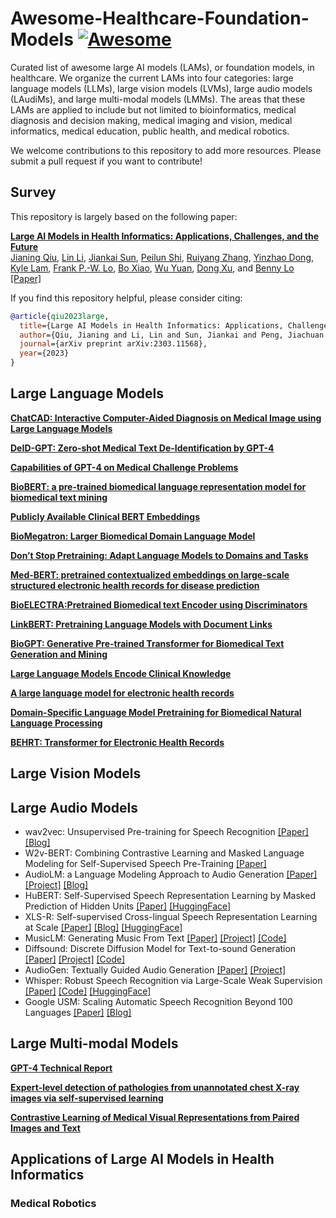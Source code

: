 # Awesome-Healthcare-Foundation-Models [![Awesome](https://awesome.re/badge.svg)](https://awesome.re)

Curated list of awesome large AI models (LAMs), or foundation models, in healthcare. We organize the current LAMs into four categories: large language models (LLMs), large vision models (LVMs), large audio models (LAudiMs), and large multi-modal models (LMMs). The areas that these LAMs are applied to include but not limited to bioinformatics, medical diagnosis and decision making, medical imaging and vision, medical informatics, medical education, public health, and medical robotics.

We welcome contributions to this repository to add more resources. Please submit a pull request if you want to contribute!

## Survey

This repository is largely based on the following paper:

**[Large AI Models in Health Informatics:
Applications, Challenges, and the Future](https://arxiv.org/pdf/2303.11568v1.pdf)**
<br />
[Jianing Qiu](),
[Lin Li](), 
[Jiankai Sun](https://scholar.google.com/citations?user=726MCb8AAAAJ&hl=en),
[Peilun Shi](),
[Ruiyang Zhang](),
[Yinzhao Dong](),
[Kyle Lam](),
[Frank P.-W. Lo](https://sites.google.com/view/frankpwlo/home),
[Bo Xiao](),
[Wu Yuan](https://scholar.google.com.sg/citations?user=3A_h6-sAAAAJ&hl=en),
[Dong Xu](https://engineering.missouri.edu/faculty/dong-xu/), and
[Benny Lo](https://www.bennyplo.com/bennylo/index.php)
<br />
[[Paper]](https://arxiv.org/pdf/2303.11568.pdf)

If you find this repository helpful, please consider citing:

```bibtex
@article{qiu2023large,
  title={Large AI Models in Health Informatics: Applications, Challenges, and the Future},
  author={Qiu, Jianing and Li, Lin and Sun, Jiankai and Peng, Jiachuan and Shi, Peilun and Zhang, Ruiyang and Dong, Yinzhao and Lam, Kyle and Lo, Frank P-W and Xiao, Bo and others},
  journal={arXiv preprint arXiv:2303.11568},
  year={2023}
}
```

## Large Language Models

**[ChatCAD: Interactive Computer-Aided Diagnosis on Medical Image using
Large Language Models](https://arxiv.org/pdf/2302.07257.pdf)**

**[DeID-GPT: Zero-shot Medical Text De-Identification by GPT-4](https://arxiv.org/pdf/2303.11032.pdf)**

**[Capabilities of GPT-4 on Medical Challenge Problems](https://arxiv.org/pdf/2303.13375.pdf)**

**[BioBERT: a pre-trained biomedical language representation model for biomedical text mining](https://arxiv.org/pdf/1901.08746.pdf)**

**[Publicly Available Clinical BERT Embeddings](https://arxiv.org/pdf/1904.03323.pdf)**

**[BioMegatron: Larger Biomedical Domain Language Model](https://arxiv.org/pdf/2010.06060.pdf)**

**[Don’t Stop Pretraining: Adapt Language Models to Domains and Tasks](https://aclanthology.org/2020.acl-main.740.pdf)**

**[Med-BERT: pretrained contextualized embeddings on large-scale structured electronic health records for disease prediction](https://www.nature.com/articles/s41746-021-00455-y)**

**[BioELECTRA:Pretrained Biomedical text Encoder using Discriminators](https://aclanthology.org/2021.bionlp-1.16.pdf)**

**[LinkBERT: Pretraining Language Models with Document Links](https://arxiv.org/pdf/2203.15827.pdf)**

**[BioGPT: Generative Pre-trained Transformer for Biomedical Text Generation and Mining](https://arxiv.org/pdf/2210.10341.pdf)**

**[Large Language Models Encode Clinical Knowledge](https://arxiv.org/pdf/2212.13138.pdf)**

**[A large language model for electronic health records](https://www.nature.com/articles/s41746-022-00742-2)**

**[Domain-Specific Language Model Pretraining for Biomedical Natural Language Processing](https://arxiv.org/pdf/2007.15779.pdf)**

**[BEHRT: Transformer for Electronic Health Records](https://www.nature.com/articles/s41598-020-62922-y)**







## Large Vision Models






## Large Audio Models
* wav2vec: Unsupervised Pre-training for Speech Recognition [[Paper]](https://arxiv.org/abs/1904.05862) [[Blog]](https://ai.facebook.com/blog/wav2vec-20-learning-the-structure-of-speech-from-raw-audio/)
* W2v-BERT: Combining Contrastive Learning and Masked Language Modeling for Self-Supervised Speech Pre-Training [[Paper]](https://arxiv.org/abs/2108.06209)
* AudioLM: a Language Modeling Approach to Audio Generation [[Paper]](https://arxiv.org/abs/2209.03143) [[Project]](https://google-research.github.io/seanet/audiolm/examples/) [[Blog]](https://ai.googleblog.com/2022/10/audiolm-language-modeling-approach-to.html)
* HuBERT: Self-Supervised Speech Representation Learning by Masked Prediction of Hidden Units [[Paper]](https://arxiv.org/abs/2106.07447) [[HuggingFace]](https://huggingface.co/docs/transformers/model_doc/hubert)
* XLS-R: Self-supervised Cross-lingual Speech Representation Learning at Scale [[Paper]](https://arxiv.org/abs/2111.09296) [[Blog]](https://ai.facebook.com/blog/xls-r-self-supervised-speech-processing-for-128-languages/) [[HuggingFace]](https://huggingface.co/facebook/wav2vec2-xls-r-300m)
* MusicLM: Generating Music From Text [[Paper]](https://arxiv.org/abs/2301.11325) [[Project]](https://google-research.github.io/seanet/musiclm/examples/) [[Code]](https://github.com/lucidrains/musiclm-pytorch)
* Diffsound: Discrete Diffusion Model for Text-to-sound Generation [[Paper]](https://arxiv.org/abs/2207.09983) [[Project]](http://dongchaoyang.top/text-to-sound-synthesis-demo/) [[Code]](https://github.com/yangdongchao/Text-to-sound-Synthesis)
* AudioGen: Textually Guided Audio Generation [[Paper]](https://arxiv.org/abs/2209.15352) [[Project]](https://felixkreuk.github.io/audiogen/)
* Whisper: Robust Speech Recognition via Large-Scale Weak Supervision [[Paper]](https://arxiv.org/abs/2212.04356) [[Code]](https://github.com/openai/whisper) [[HuggingFace]](https://huggingface.co/openai/whisper-tiny.en)
* Google USM: Scaling Automatic Speech Recognition Beyond 100 Languages [[Paper]](https://arxiv.org/abs/2303.01037) [[Blog]](https://ai.googleblog.com/2023/03/universal-speech-model-usm-state-of-art.html)


## Large Multi-modal Models

**[GPT-4 Technical Report](https://arxiv.org/pdf/2303.08774.pdf)**

**[Expert-level detection of pathologies from unannotated chest X-ray images via self-supervised learning](https://www.nature.com/articles/s41551-022-00936-9)**

**[Contrastive Learning of Medical Visual Representations from Paired Images and Text](https://arxiv.org/pdf/2010.00747.pdf)**

## Applications of Large AI Models in Health Informatics

###  Medical Robotics
